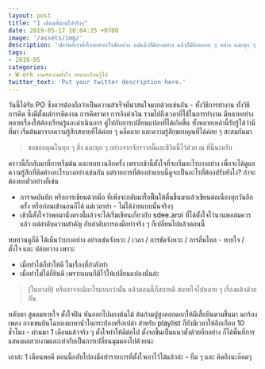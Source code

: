 ```yaml
---
layout: post
title: "1 เดือนที่ผ่านไปจริงๆ"
date: 2019-05-17 10:04:25 +0700
image: '/assets/img/'
description: 'เช้าวันที่เราตั้งใจจะทำอะไรสักอย่าง แต่แล้วก็มีบางอย่าง แล้วก็มีอีกหลาย ๆ อย่าง และทุก ๆ อย่างก็ยังดำเนินไปในระหว่างที่เปิด playlist - jazz hip hop 10 hrs.'
tags:
- 2019-05
categories:
- W-ork งาน+ความตั้งใจ ทำและเรียนรู้ไป
twitter_text: 'Put your twitter description here.'
---
```

วันนี้ได้รับ PO ซึ่งควรต้องถือว่าเป็นความสำเร็จที่น่าสนใจมากด้วยเช่นกัน - ทั้งวิธีการทำงาน ทั้งวิธีการคิด ซึ่งมีตั้งแต่การคิดงาน การคิดราคา การอิงค่าเงิน รวมไปถึงเวลาที่ใช้ในการทำงาน มีหลายอย่างหลายเรื่องให้ต้องเรียนรู้และดำเนินการ คู่ไปกับการเปลี่ยนแปลงที่ได้เกิดขึ้น ทั้งหลายเหล่านี้รับรู้ได้ว่ามีที่มา เริ่มต้นมาจากความรู้สึกสบายที่ได้ค่อย ๆ คลี่คลาย และความรู้สึกขอบคุณที่ได้ค่อย ๆ สะสมกันมา

> ขอขอบคุณในทุก ๆ สิ่ง และทุก ๆ อย่างจากจักรวาลนี้และชีวิตนี้ไว้ด้วย ณ ที่นี้นะครับ

คราวนี้ก็กลับมาที่การเริ่มต้น และทบทวนอีกครั้ง เพราะเช้านี้ตั้งใจที่จะเริ่มอะไรบางอย่าง เพื่อจะได้ดูแลความรู้สึกที่ติดค้างอะไรบางอย่างเช่นกัน แต่รายการที่ต้องทำแบบนี้ดูจะเป็นอะไรที่ต้องปรับยังไง? ถ้าจะต้องยกตัวอย่างก็เช่น
- การจดบันทึก หรือการเขียนด้วยมือ ที่เพิ่งจะกลับมารื้อฟื้นให้ตื่นขึ้นมาแล้วเขียนต่อเนื่องทุกวันอีกครั้ง หรือก่อนเข้านอนก็ได้ แต่เวลาทำ - ไม่ได้ง่ายแบบนั้นจริงๆ
- เช้านี้ตั้งใจว่าพอมานั่งตรงนี้แล้วจะได้เริ่มเขียนเกี่ยวกับ sdee.aroi ที่ได้ตั้งใจไว้นานพอสมควรแล้ว แต่ลำดับความสำคัญ กับลำดับการลงมือทำจริง ๆ ก็เปลี่ยนไปแล้วตอนนี้

ทบทวนดูก็ดี ได้เห็นว่าบางอย่าง อย่างเช่นจังหวะ / เวลา / การขัดจังหวะ / การลื่นไหล - หายใจ / ตั้งใจ และ ปล่อยวาง เพราะ
- เมื่อทำได้ก็ทำให้ดี ในเรื่องที่กำลังทำ
- เมื่อทำไม่ได้ก็ยินดี เพราะแผนก็มีไว้ให้เปลี่ยนแปลงนั่นล่ะ

> (ในบางที) หรืออาจจะมีอะไรมากกว่านั้น  แล้วตอนนี้ก็สบายดี สบายใจไปหลาย ๆ เรื่องแล้วด้วยกัน

หลับตา สูดลมหายใจ ตั้งใจฝัน หันออกไปมองต้นไม้ ต้นก้ามปูสูงออกดอกให้ผีเสื้อบินตามขึ้นมา นกร้องเพลง กางเขนบินโฉบลงมาหาน้ำในกระป๋องหรือเปล่า สำหรับ playlist ก็ยังมีเวลาให้อีกเกือบ 10 ชั่วโมง - ผ่านมา 1 เดือนแล้วจริง ๆ ตั้งใจทำให้ดีต่อไป ตั้งจอขึ้นเป็นแนวตั้งด้วยอีกอย่าง ก็ได้พื้นที่การแสดงผลสวยงามและเท่ากับเป็นการเปลี่ยนมุมมองไปด้วยนะ

เอาล่ะ 1 เดือนพอดี ตอนนี้กลับไปลงมือทำรายการที่ตั้งใจเอาไว้ได้แล้วล่ะ - ยิ้ม ๆ และ คิดถึงนะอ๊อดๆ
